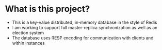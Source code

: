 # What is this project?
- This is a key-value distributed, in-memory database in the style of Redis
- I am working to support full master-replica synchronization as well as an election system 
- The database uses RESP encoding for communication with clients and within instances
